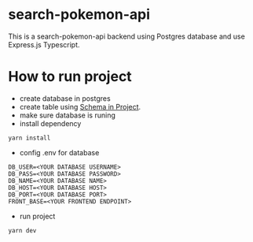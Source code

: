 # search-pokemon-api
This is a search-pokemon-api backend using Postgres database and use Express.js Typescript.

# How to run project
- create database in postgres
- create table using [Schema in Project](https://github.com/harmonicmix/search-pokemon-api/blob/main/src/config/dbSchema.txt).
- make sure database is runing
- install dependency
```
yarn install 
```
- config .env for database
```
DB_USER=<YOUR DATABASE USERNAME>
DB_PASS=<YOUR DATABASE PASSWORD>
DB_NAME=<YOUR DATABASE NAME>
DB_HOST=<YOUR DATABASE HOST>
DB_PORT=<YOUR DATABASE PORT>
FRONT_BASE=<YOUR FRONTEND ENDPOINT>
```
- run project
```
yarn dev 
```
